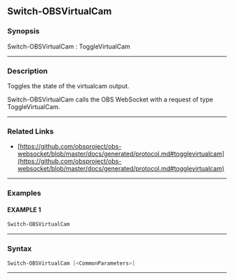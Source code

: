 Switch-OBSVirtualCam
--------------------
### Synopsis
Switch-OBSVirtualCam : ToggleVirtualCam

---
### Description

Toggles the state of the virtualcam output.


Switch-OBSVirtualCam calls the OBS WebSocket with a request of type ToggleVirtualCam.

---
### Related Links
* [https://github.com/obsproject/obs-websocket/blob/master/docs/generated/protocol.md#togglevirtualcam](https://github.com/obsproject/obs-websocket/blob/master/docs/generated/protocol.md#togglevirtualcam)



---
### Examples
#### EXAMPLE 1
```PowerShell
Switch-OBSVirtualCam
```

---
### Syntax
```PowerShell
Switch-OBSVirtualCam [<CommonParameters>]
```
---
